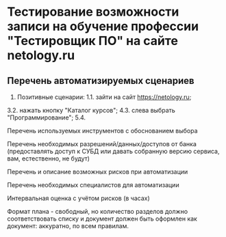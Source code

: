 # Тестирование возможности записи на обучение профессии "Тестировщик ПО" на сайте netology.ru

## Перечень автоматизируемых сценариев
1. Позитивные сценарии:
1.1. зайти на сайт https://netology.ru;

3.2. нажать кнопку "Каталог курсов";
4.3. слева выбрать "Программирование";
5.4. 
   

Перечень используемых инструментов с обоснованием выбора

Перечень необходимых разрешений/данных/доступов от банка 
(предоставлять доступ к СУБД или давать собранную версию сервиса,
вам, естественно, не будут)

Перечень и описание возможных рисков при автоматизации

Перечень необходимых специалистов для автоматизации

Интервальная оценка с учётом рисков (в часах)

Формат плана - свободный, но количество разделов
должно соответствовать списку и документ
должен быть оформлен как документ: аккуратно, по всем правилам.


